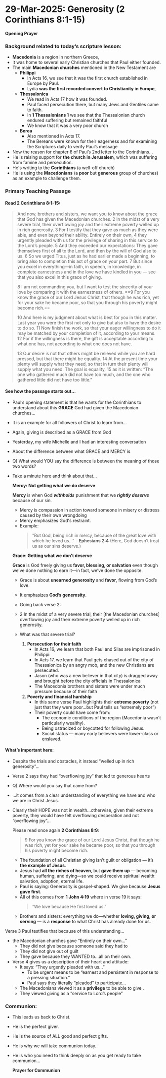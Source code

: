 
# 29-Mar-2025: Generosity (2 Corinthians 8:1-15)

**Opening Prayer**

### Background related to today’s scripture lesson:

- **Macedonia** is a region in northern Greece, 
- It was home to several early Christian churches that Paul either founded. 
- The main **Macedonian churches** mentioned in the New Testament are
  - **Philippi**
    - In Acts 16, we see that it was the first church established in Europe by Paul.
    - Lydia **was the first recorded convert to Christianity in Europe**, 
  - **Thessalonica**   
    - We read in Acts 17 how it was founded.
    - Paul faced persecution there, but many Jews and Gentiles came to faith.
    - In **1 Thessalonians 1** we see that the Thessalonian church endured suffering but remained faithful
    - We know that it was a very poor church
  - **Berea**
    - Also mentioned in Acts 17.
    - The Bereans were known for their eagerness and for examining the Scriptures daily to verify Paul’s message
- Now the reason for chapter 8 of Paul’s 2nd letter to the Corinthians…
- He is raising support for **the church in Jerusalem**, which was suffering from famine and persecution. 
- He's writing to the **Corinthians** (a well-off church) 
- He is using the **Macedonians** (a **poor** but **generous** group of churches) as an example to challenge them.

### Primary Teaching Passage

#### Read 2 Corinthians 8:1-15:

> And now, brothers and sisters, we want you to know about the grace that God has given the Macedonian churches. 2 In the midst of a very severe trial, their overflowing joy and their extreme poverty welled up in rich generosity. 3 For I testify that they gave as much as they were able, and even beyond their ability. Entirely on their own, 4 they urgently pleaded with us for the privilege of sharing in this service to the Lord’s people. 5 And they exceeded our expectations: They gave themselves first of all to the Lord, and then by the will of God also to us. 6 So we urged Titus, just as he had earlier made a beginning, to bring also to completion this act of grace on your part. 7 But since you excel in everything—in faith, in speech, in knowledge, in complete earnestness and in the love we have kindled in you — see that you also excel in this grace of giving.
>
> 8 I am not commanding you, but I want to test the sincerity of your love by comparing it with the earnestness of others. ==9 For you know the grace of our Lord Jesus Christ, that though he was rich, yet for your sake he became poor, so that you through his poverty might become rich.==
>
> 10 And here is my judgment about what is best for you in this matter. Last year you were the first not only to give but also to have the desire to do so. 11 Now finish the work, so that your eager willingness to do it may be matched by your completion of it, according to your means. 12 For if the willingness is there, the gift is acceptable according to what one has, not according to what one does not have.
>
> 13 Our desire is not that others might be relieved while you are hard pressed, but that there might be equality. 14 At the present time your plenty will supply what they need, so that in turn their plenty will supply what you need. The goal is equality, 15 as it is written: “The one who gathered much did not have too much, and the one who gathered little did not have too little.”

#### See how the passage starts out… 

- Paul’s opening statement is that he wants for the Corinthians to understand about this **GRACE** God had given the Macedonian churches…
- It is an example for all followers of Christ to learn from...
- Again, giving is described as a GRACE from God
- Yesterday, my wife Michelle and I had an interesting conversation
- About the difference between what GRACE and MERCY is
- Q) What would YOU say the difference is between the meaning of those two words?  
- Take a minute here and think about that…
  
  **Mercy: Not getting what we do deserve**

  **Mercy** is when God ***withholds*** punishment that we ***rightly deserve*** because of our sin.

  - Mercy is compassion in action toward someone in misery or distress caused by their own wrongdoing
  - Mercy emphasizes God's restraint.
  - Example: 
    > “But God, being rich in mercy, because of the great love with which he loved us…”  - **Ephesians 2:4**  (Here, God doesn’t treat us as our sins deserve.)

  **Grace: Getting what we don’t deserve**

  **Grace** is God freely giving us ****favor, blessing, or salvation**** even though we’ve done nothing to earn it—in fact, we’ve done the opposite.

    - Grace is about **unearned generosity** and **favor**, flowing from God’s love.
    - It emphasizes **God’s generosity**.


  - Going back verse 2:
   - 2 In the midst of a very severe trial, their [the Macedonian churches] overflowing joy and their extreme poverty welled up in rich generosity.
   - What was that severe trial?  
      1. **Persecution for their faith**
         - In Acts 16, we learn that both Paul and Silas are imprisoned in Philippi
         - In Acts 17, we learn that Paul gets chased out of the city of Thessalonica by an angry mob, and the new Christians are persecuted. 
         - Jason (who was a new believer in that city) is dragged away and brought before the city officials in Thessalonica 
         - The Macedonia brothers and sisters were under much pressure because of their faith
      2. **Poverty and financial hardship**
         - In this same verse Paul highlights their **extreme poverty** (not just that they were poor…but Paul tells us “extremely poor”)
         - Their poverty could have come from:
           - The economic conditions of the region (Macedonia wasn't particularly wealthy).
           - Being ostracized or boycotted for following Jesus.
           - Social status — many early believers were lower-class or enslaved.

#### What’s important here:

- Despite the trials and obstacles, it instead “welled up in rich generosity”...
- Verse 2 says they had “overflowing joy” that led to generous hearts
- Q) Where would you say that came from?  
- …it comes from a clear understanding of everything we have and who we are in Christ Jesus.
- Clearly their HOPE was not in wealth…otherwise, given their extreme poverty, they would have felt overflowing desperation and not “overflowing joy”…

  Please read once again **2 Corinthians 8:9**: 
  > 9 For you know the grace of our Lord Jesus Christ, that though he was rich, yet for your sake he became poor, so that you through his poverty might become rich.

  - The foundation of all Christian giving isn’t guilt or obligation — it’s **the example of Jesus**.
  - Jesus had **all the riches of heaven**, but **gave them up** — becoming human, suffering, and dying—so we could receive spiritual wealth: salvation, adoption, eternal life.
  - Paul is saying: Generosity is gospel-shaped. We give because **Jesus gave first**.
  - All of this comes from **1 John 4:19** where in verse 19 it says:   
    > “We love because He first loved us.”
  - Brothers and sisters: everything we do—whether **loving, giving, or serving** — is a **response** to what Christ has already done for us.


Verse 3 Paul testifies that because of this understanding…

- the Macedonian churches gave “Entirely on their own…”
  - They did not give because someone said they had to
  - They did not give out of guilt
   - They gave because they WANTED to…all on their own.
- Verse 4 gives us a description of their heart and attitude:
  - It says:  “They urgently pleaded with us…”
    - To be urgent means to be  “earnest and persistent in response to a pressing situation.”
    - Paul says they literally “pleaded” to participate…
  - The Macedonians viewed it as a **privilege** to be able to give .
  - They viewed giving as a “service to Lord’s people”


### Communion:
- This leads us back to Christ.  
- He is the perfect giver.  
- He is the source of ALL good and perfect gifts. 
- He is why we will take communion today. 
- He is who you need to think deeply on as you get ready to take communion…

  **Prayer for Communion**
